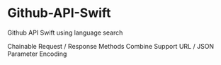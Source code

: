 # Github-API-Swift
Github API Swift using language search

 Chainable Request / Response Methods
 Combine Support
 URL / JSON Parameter Encoding
